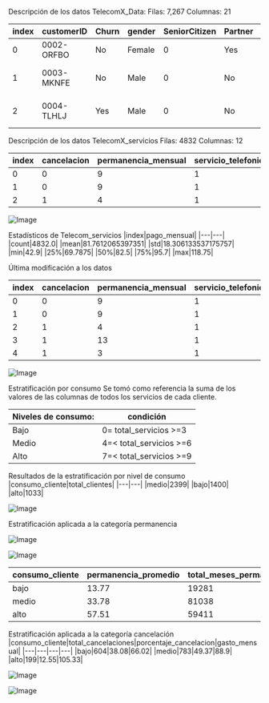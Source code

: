 Descripción de los datos TelecomX_Data:
Filas: 7,267
Columnas: 21

|index|customerID|Churn|gender|SeniorCitizen|Partner|Dependents|tenure|PhoneService|MultipleLines|InternetService|OnlineSecurity|OnlineBackup|DeviceProtection|TechSupport|StreamingTV|StreamingMovies|Contract|PaperlessBilling|PaymentMethod|Charges\.Monthly|
|---|---|---|---|---|---|---|---|---|---|---|---|---|---|---|---|---|---|---|---|---|
|0|0002-ORFBO|No|Female|0|Yes|Yes|9|Yes|No|DSL|No|Yes|No|Yes|Yes|No|One year|Yes|Mailed check|65\.6|
|1|0003-MKNFE|No|Male|0|No|No|9|Yes|Yes|DSL|No|No|No|No|No|Yes|Month-to-month|No|Mailed check|59\.9|
|2|0004-TLHLJ|Yes|Male|0|No|No|4|Yes|No|Fiber optic|No|No|Yes|No|No|No|Month-to-month|Yes|Electronic check|73\.9|
 
Descripción de los datos TelecomX_servicios
Filas: 4832
Columnas: 12

|index|cancelacion|permanencia_mensual|servicio\_telefonico|multiples\_lineas|servicio\_internet|seguridad\_online|servicio\_nube|proteccion\_dispositivos|soporte\_tecnico|tv\_satelital|streaming\_peliculas|pago\_mensual|
|---|---|---|---|---|---|---|---|---|---|---|---|---|
|0|0|9|1|0|0|0|1|0|1|1|0|65\.6|
|1|0|9|1|1|0|0|0|0|0|0|1|59\.9|
|2|1|4|1|0|1|0|0|1|0|0|0|73\.9|

![Image](https://github.com/user-attachments/assets/ec12a242-5ef1-41e4-9e90-1417e52700ec)

Estadísticos de Telecom_servicios
|index|pago\_mensual|
|---|---|
|count|4832\.0|
|mean|81\.7612065397351|
|std|18\.306133537175757|
|min|42\.9|
|25%|69\.7875|
|50%|82\.5|
|75%|95\.7|
|max|118\.75|

Última modificación a los datos

|index|cancelacion|permanencia\_mensual|servicio\_telefonico|multiples\_lineas|servicio\_internet|seguridad\_online|servicio\_nube|proteccion\_dispositivos|soporte\_tecnico|tv\_satelital|streaming\_peliculas|pago\_mensual|total\_servicios|
|---|---|---|---|---|---|---|---|---|---|---|---|---|---|
|0|0|9|1|0|0|0|1|0|1|1|0|65\.6|4|
|1|0|9|1|1|0|0|0|0|0|0|1|59\.9|3|
|2|1|4|1|0|1|0|0|1|0|0|0|73\.9|3|
|3|1|13|1|0|1|0|1|1|0|1|1|98\.0|6|
|4|1|3|1|0|1|0|0|0|1|1|0|83\.9|4|

![Image](https://github.com/user-attachments/assets/081e5f84-e158-4892-8a9a-21e4d548fdf9)

Estratificación por consumo
Se tomó como referencia la suma de los valores de las columnas de todos los servicios de cada cliente. 

|Niveles de consumo: | condición|
|---|---|
|Bajo| 0= total_servicios >=3|
|Medio| 4=< total_servicios >=6|
|Alto| 7=< total_servicios >=9|

Resultados de la estratificación por nivel de consumo
|consumo\_cliente|total_clientes|
|---|---|
|medio|2399|
|bajo|1400|
|alto|1033|

![Image](https://github.com/user-attachments/assets/45b31924-fe61-40d7-bbd1-6215df0c1bc9)

Estratificación aplicada a la categoría permanencia

![Image](https://github.com/user-attachments/assets/28743118-276a-4279-bbff-ee41cc35608c)

![Image](https://github.com/user-attachments/assets/7183e1ce-9e06-4632-848b-761582ba4c7b)

|consumo\_cliente|permanencia\_promedio|total\_meses\_permanencia|ponderacion\_permanencia|gasto\_mensual\_promedio|
|---|---|---|---|---|
|bajo|13\.77|19281|12\.07|62\.42|
|medio|33\.78|81038|50\.73|84\.2|
|alto|57\.51|59411|37\.19|102\.3|



Estratificación aplicada a la categoría cancelación
|consumo\_cliente|total_cancelaciones|porcentaje\_cancelacion|gasto\_mensual|
|---|---|---|---|
|bajo|604|38\.08|66\.02|
|medio|783|49\.37|88\.9|
|alto|199|12\.55|105\.33|

![Image](https://github.com/user-attachments/assets/0ddfc64b-1259-49ed-9a54-3d47b83e29e2)


![Image](https://github.com/user-attachments/assets/43de7983-00b8-4066-8435-a3a44673acac)
